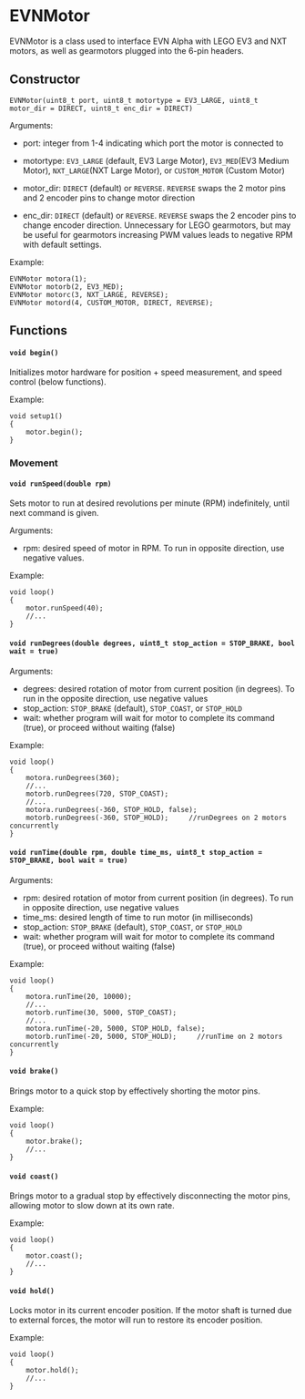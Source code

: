 # EVNMotor
EVNMotor is a class used to interface EVN Alpha with LEGO EV3 and NXT motors, as well as gearmotors plugged into the 6-pin headers.

## Constructor
`EVNMotor(uint8_t port, uint8_t motortype = EV3_LARGE, uint8_t motor_dir = DIRECT, uint8_t enc_dir = DIRECT)`

Arguments:
* port: integer from 1-4 indicating which port the motor is connected to

* motortype: `EV3_LARGE` (default, EV3 Large Motor), `EV3_MED`(EV3 Medium Motor), `NXT_LARGE`(NXT Large Motor), or `CUSTOM_MOTOR` (Custom Motor)

* motor_dir: `DIRECT` (default) or `REVERSE`. `REVERSE` swaps the 2 motor pins and 2 encoder pins to change motor direction

* enc_dir: `DIRECT` (default) or `REVERSE`. `REVERSE` swaps the 2 encoder pins to change encoder direction. Unnecessary for LEGO gearmotors, but may be useful for gearmotors increasing PWM values leads to negative RPM with default settings.

Example:
```
EVNMotor motora(1);
EVNMotor motorb(2, EV3_MED);
EVNMotor motorc(3, NXT_LARGE, REVERSE);
EVNMotor motord(4, CUSTOM_MOTOR, DIRECT, REVERSE);
```

## Functions
#### `void begin()`
Initializes motor hardware for position + speed measurement, and speed control (below functions).

Example:
```
void setup1()
{
    motor.begin();
}
```


### Movement
#### `void runSpeed(double rpm)`
Sets motor to run at desired revolutions per minute (RPM) indefinitely, until next command is given.

Arguments:
* rpm: desired speed of motor in RPM. To run in opposite direction, use negative values.

Example:
```
void loop()
{
    motor.runSpeed(40);
    //...
}
```

#### `void runDegrees(double degrees, uint8_t stop_action = STOP_BRAKE, bool wait = true)`
Arguments:
* degrees: desired rotation of motor from current position (in degrees). To run in the opposite direction, use negative values
* stop_action:  `STOP_BRAKE` (default), `STOP_COAST`, or `STOP_HOLD`
* wait: whether program will wait for motor to complete its command (true), or proceed without waiting (false)

Example:
```
void loop()
{
    motora.runDegrees(360);
    //...
    motorb.runDegrees(720, STOP_COAST);
    //...
    motora.runDegrees(-360, STOP_HOLD, false);
    motorb.runDegrees(-360, STOP_HOLD);     //runDegrees on 2 motors concurrently
}
```

#### `void runTime(double rpm, double time_ms, uint8_t stop_action = STOP_BRAKE, bool wait = true)`
Arguments:
* rpm: desired rotation of motor from current position (in degrees). To run in opposite direction, use negative values
* time_ms: desired length of time to run motor (in milliseconds)
* stop_action:  `STOP_BRAKE` (default), `STOP_COAST`, or `STOP_HOLD`
* wait: whether program will wait for motor to complete its command (true), or proceed without waiting (false)

Example:
```
void loop()
{
    motora.runTime(20, 10000);
    //...
    motorb.runTime(30, 5000, STOP_COAST);
    //...
    motora.runTime(-20, 5000, STOP_HOLD, false);
    motorb.runTime(-20, 5000, STOP_HOLD);     //runTime on 2 motors concurrently
}
```

#### `void brake()`
Brings motor to a quick stop by effectively shorting the motor pins.

Example:
```
void loop()
{
    motor.brake();
    //...
}
```

#### `void coast()`
Brings motor to a gradual stop by effectively disconnecting the motor pins, allowing motor to slow down at its own rate.

Example:
```
void loop()
{
    motor.coast();
    //...
}
```

#### `void hold()`
Locks motor in its current encoder position. 
If the motor shaft is turned due to external forces, the motor will run to restore its encoder position.

Example:
```
void loop()
{
    motor.hold();
    //...
}
```